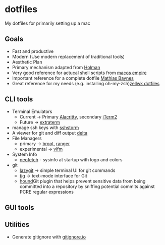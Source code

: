 # dotfiles

My dotfiles for primarily setting up a mac

## Goals

- Fast and productive
- Modern (Use modern replacement of traditional tools)
- Aesthetic
  Plan
- Primary mechanism adapted from [Holman](https://github.com/holman/dotfiles)
- Very good reference for actucal shell scripts from [macos empire](https://github.com/sam-hosseini/dotfiles/blob/master/bootstrap.sh)
- Important reference for a complete dotfile [Mathias Baynes](https://github.com/mathiasbynens/dotfiles)
- Great reference for my needs (e.g. installing oh-my-zsh)[zellwk dotfiles](https://github.com/zellwk/dotfiles/blob/master/install.sh)

## CLI tools

- Terminal Emulators
  - Current -> Primary [Alacritty](https://github.com/alacritty/alacritty), secondary [iTerm2](https://www.iterm2.com)
  - Future -> [extraterm](https://github.com/sedwards2009/extraterm)
- manage ssh keys with [sshstorm](https://stormssh.readthedocs.io/en/master/)
- A viewer for git and diff output [delta](https://github.com/dandavison/delta#installation)
- File Managers
  - primary -> [broot](https://github.com/Canop/broot), [ranger](https://github.com/ranger/ranger)
  - experimental -> [vifm](https://github.com/vifm/vifm)
- System Info
  - [neofetch](https://github.com/dylanaraps/neofetch) - sysinfo at startup with logo and colors
- git
  - [lazygit](https://github.com/jesseduffield/lazygit) -> simple terminal UI for git commands
  - [tig](https://github.com/jonas/tig) -> text-mode interface for Git
  - [hound](https://github.com/ezekg/git-hound)Git plugin that helps prevent sensitive data from being committed into a repository by sniffing potential commits against PCRE regular expressions

## GUI tools

## Utilities

- Generate gitignore with [gitignore.io](https://www.toptal.com/developers/gitignore)
